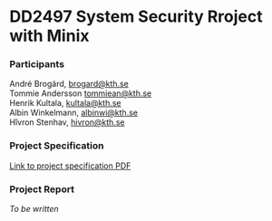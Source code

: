 # DD2497 System Security Rroject with Minix

### Participants

André Brogärd, brogard@kth.se  
Tommie Andersson tommiean@kth.se  
Henrik Kultala, kultala@kth.se  
Albin Winkelmann, albinwi@kth.se  
Hîvron Stenhav, hivron@kth.se

### Project Specification
[Link to project specification PDF](Group5_Project_Specification.pdf)

### Project Report
_To be written_